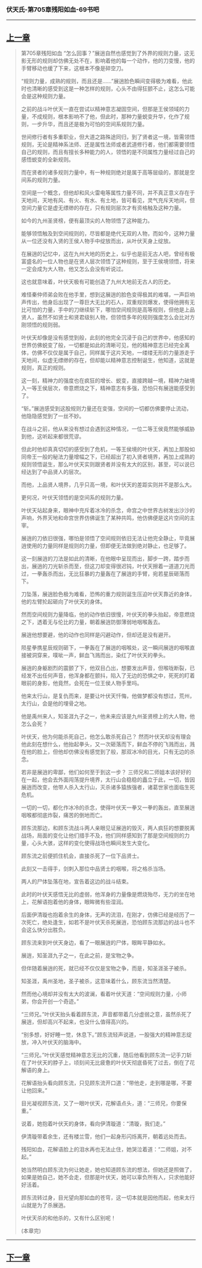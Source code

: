 ### 伏天氏-第705章残阳如血-69书吧

--------
[上一章](./31fa30c311d3e57c1a66ba04add3dc61.md)
--------


>
>
>
>第705章残阳如血
>“怎么回事？”展逍自然也感觉到了外界的规则力量，这无影无形的规则却仿佛无处不在，影响着他的每一个动作，他的刀变慢，他的手臂移动也缓了下来，这根本不像是碎空刀。
>
>“规则力量，成熟的规则，而且还是……”展逍脸色瞬间变得极为难看，他此时也清晰的感受到这是一种怎样的规则，心头不由得狂颤不止，这怎么可能会是这种规则力量。
>
>之前的战斗叶伏天一直在尝试以精神意志凝固空间，但那是王侯领域的力量，不成规则，根本影响不了他，但此时，那种力量蜕变升华，化作了规则，一步升华，而且还是极为可怕的空间系规则力量。
>
>世间修行者有多重职业，但大道之路殊途同归，到了贤者这一境，皆需领悟规则，无论是精神系法师、还是属性法师或者武道修行者，他们都需要领悟自己的规则，而且有擅长多种能力的人，领悟的是不同属性力量经过自己的感悟蜕变的全新规则。
>
>而在贤者的诸多规则力量中，有一种规则绝对是属于高等层级的，那就是空间系的规则力量。
>
>空间是一个概念，但他却和风火雷电等属性力量不同，并不真正意义存在于天地间，天地有风、有火、有水、有土地，皆可看见，灵气充斥天地间，但空间力量它是虚无缥缈的存在，只有规则层次才有资格触及这种力量。
>
>如今的九州圣贤榜，便有最顶尖的人物领悟了这种能力。
>
>能够领悟触及到空间规则的，尽皆都是绝代无双的人物，而如今，这种力量从一位还没有入贤的王侯人物手中绽放而出，从叶伏天身上绽放。
>
>在展逍的记忆中，这在九州大地的历史上，似乎也是前无古人吧，曾经有极富盛名的一位人物也是在贤人层次领悟了这种规则，至于王侯境领悟，将来一定会成为大人物，他又怎么会没有听说过。
>
>这也就意味着，叶伏天极有可能创造了九州大地前无古人的历史。
>
>难怪秦仲师弟会败在他手里，想到这展逍的脸色变得极其的难堪，一声巨响声传出，他身后出现了一尊巨大无比的石人，双重规则爆发，使得他拥有无比可怕的力量，手中的刀继续斩下，哪怕空间规则是高等规则，但他是上品贤人，虽然不如贤士和贤君级别人物，但领悟多年的规则强度怎么会比对方刚领悟的规则弱。
>
>叶伏天却像是没有感觉到般，此刻的他完全沉浸于自己的世界中，他感知的世界仿佛蜕变了般，一切都是如此的清晰可见，他的精神意志已经完全离体，仿佛不仅仅是属于自己，同样属于这片天地，一缕缕无形的力量游走于天地间，似虚无缥缈的存在，但却能以精神意志控制诞生，他知道，这就是规则，真正的规则。
>
>这一刻，精神力的强度也在疯狂的增长、蜕变，直接跨越一境，精神力破境入一等王侯层次，帝意燃烧之下，精神意志有多强，恐怕只有展逍能感受到了。
>
>“斩。”展逍感受到这股规则力量还在变强，空间的一切都仿佛要停止流动，他隐隐感觉到了一丝不妙。
>
>在战斗之前，他从来没有想过会遇到这种情况，一位二等王侯竟然能够威胁到他，这听起来都很荒谬。
>
>但此时他却真真切切的感受到了危机，一等王侯境的叶伏天，再加上那股如同帝王一般的秘法力量增幅之下，已经超出了初入贤者境界，再加上成熟的规则领悟诞生，那么叶伏天实则跟贤者并没有太大的区别，甚至，可以说已经达到了中品贤人的层次。
>
>而他，上品贤人境界，几乎只高一境，和叶伏天的差距实则并不是那么大。
>
>更何况，叶伏天领悟的是空间系的规则力量。
>
>叶伏天站起身来，眼神中充斥着冰冷的杀念，命宫之中世界古树发出沙沙的声响，外界天地和命宫世界仿佛诞生了某种共鸣，他仿佛便是这片空间的主宰。
>
>展逍的刀依旧很强，哪怕是领悟了空间规则依旧无法让他完全静止，毕竟展逍使用的力量同样是规则的力量，但即便无法做到绝对静止，也足够了。
>
>这一刻展逍的刀法是如此的清晰，在他眼中呈现而出，脚步一跨，踏步而出，展逍的刀光斩杀而至，但这刀却变得很迟钝，叶伏天擦着一道道刀光而过，一拳轰杀而出，无比狂暴的力量轰在了展逍的手臂，宛若星辰砸落而下。
>
>刀坠落，展逍脸色极为难看，恐怖的重力规则诞生压迫叶伏天靠近的身体，他的左臂抡起砸向了叶伏天的身体。
>
>然而空间规则力量降临，他的动作依旧很慢，叶伏天的拳头抬起，帝意燃烧之下，透着无与伦比的力量，朝着展逍防御薄弱地咽喉轰去。
>
>展逍他想要避，他的动作也同样是闪避动作，但却还是没有避开。
>
>陨星拳携星辰规则砸下，一拳轰在了展逍的咽喉处，这一瞬间展逍的咽喉直接被洞穿来，噗呲一声，鲜血飞溅而出，染红了叶伏天的拳头。
>
>展逍的身躯剧烈的震颤了下，他双目凸出，想要发出声音，但喉咙断裂，已经发不出任何声音，他浑身都在颤抖，陷入了无边的恐惧之中，死死的盯着眼前的身影，他竟然，会死在一位王侯人物手里吗。
>
>他来太行山，是复仇而来，是要让叶伏天忏悔，他做梦都没有想过，荒州，太行山，会是他的埋骨之地。
>
>他是禹州来人，知圣涯九子之一，他未来应该是九州圣贤榜上的大人物，他怎么会死？
>
>叶伏天，他为何能杀死自己，他怎么敢杀死自己？
>然而叶伏天却没有理会他此刻在想什么，他抬起拳头，又一次砸落而下，鲜血不停的飞溅而出，溅在他的脸上，但他却仿佛没有感觉到了般，那双冰冷的目光，只有无边的杀念。
>
>若非是展逍的卑鄙，他们如何至于到这一步？
>三师兄和二师姐本该好好的在一起，他会去外面闯荡提升境界，太行山会稳稳的矗立于此，一切，皆因展逍而改变，他带人杀入太行山，灭杀诸多猿族强者，诸葛世家也面临生死危机。
>
>一切的一切，都化作冰冷的杀念，使得叶伏天一拳又一拳的轰出，直至展逍咽喉都彻底炸裂，痛苦的倒地而亡。
>
>顾东流那边，和顾东流战斗两人亲眼见证展逍的毁灭，两人疯狂的想要脱离战场，局面的变化让他们措手不及，他们同样感知到了那是空间规则的力量，心头大骇，这样的变化使得战场也瞬间发生大变化。
>
>顾东流之前便抓住机会，直接杀死了一位下品贤士。
>
>此刻又一击得手，剑刺入那位中品贤士的咽喉，将之格杀当场。
>
>两人的尸体坠落在地，宣告着这边的战斗结束。
>
>此时的叶伏天感悟无比的虚弱，他浑身的力量像是燃烧殆尽，无力的坐在地上，花解语抱着他的身体，眼眸微有些湿润。
>
>后面伊清璇也抱着余生的身体，无声的流泪，在刚才，仿佛已经是经历了一次死亡，绝处逢生，如若不是叶伏天杀死展逍，恐怕顾东流那边的战斗也不会这么快分出胜负。
>
>顾东流来到叶伏天身边，看了一眼展逍的尸体，眼眸平静如水。
>
>展逍，知圣涯九子之一，在此之前，是宝物之争。
>
>但伴随着展逍的死，就已经不仅仅是宝物之争，而是，知圣涯圣子被杀。
>
>知圣涯，禹州圣地，圣子被杀，这意味着什么，顾东流当然清楚。
>
>然而他心境却并没有太大的波澜，看着叶伏天道：“空间规则力量，小师弟，你会开创一个奇迹。”
>
>“三师兄。”叶伏天抬头看着顾东流，声音都带着几分虚弱之意，虽然杀死了展逍，但却高兴不起来，也没什么值得高兴的。
>
>“别多想，好好睡一觉，休息下。”顾东流轻声说道，一股强大的精神意志绽放，冲入叶伏天的脑海中。
>
>“三师兄。”叶伏天感觉精神意志无比的沉重，随后他看到顾东流一记手刀斩在了叶伏天的脖子上，顷刻间无比疲惫的叶伏天彻底昏死了过去，倒在了花解语的身上。
>
>花解语抬头看向顾东流，只见顾东流开口道：“带他走，走到哪是哪，不要让他回来。”
>
>目光凝视顾东流，又了一眼叶伏天，花解语点头，道：“三师兄，你要保重。”
>
>说着，她抱着叶伏天的身体，看向伊清璇道：“清璇，我们走。”
>
>伊清璇带着余生，还有楼兰雪，他们一起身形闪烁离开，朝着远处而去。
>
>残阳如血，花解语脸上的泪水再也无法止住，她哭泣着道：“二师姐，对不起。”
>
>她当然明白顾东流为何让她走，她也知道顾东流的想法，但她还是照做了，如果是她自己，她不会走，但那是叶伏天，她可以辜负所有人，只求他能好好活着。
>
>顾东流转过身，目光望向那如血的苍穹，这一切本就是因他而起，他来太行山就是为了杀展逍。
>
>叶伏天杀的和他杀的，又有什么区别呢！
>
>(本章完)
>
>

--------
[下一章](./e42e2202678e780d92deac4d853615e7.md)
--------
